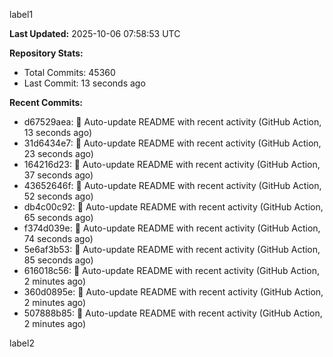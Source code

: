 
label1 
<!-- ACTIVITY_START -->
**Last Updated:** 2025-10-06 07:58:53 UTC

**Repository Stats:**
- Total Commits: 45360
- Last Commit: 13 seconds ago

**Recent Commits:**
- d67529aea: 🤖 Auto-update README with recent activity (GitHub Action, 13 seconds ago)
- 31d6434e7: 🤖 Auto-update README with recent activity (GitHub Action, 23 seconds ago)
- 164216d23: 🤖 Auto-update README with recent activity (GitHub Action, 37 seconds ago)
- 43652646f: 🤖 Auto-update README with recent activity (GitHub Action, 52 seconds ago)
- db4c00c92: 🤖 Auto-update README with recent activity (GitHub Action, 65 seconds ago)
- f374d039e: 🤖 Auto-update README with recent activity (GitHub Action, 74 seconds ago)
- 5e6af3b53: 🤖 Auto-update README with recent activity (GitHub Action, 85 seconds ago)
- 616018c56: 🤖 Auto-update README with recent activity (GitHub Action, 2 minutes ago)
- 360d0895e: 🤖 Auto-update README with recent activity (GitHub Action, 2 minutes ago)
- 507888b85: 🤖 Auto-update README with recent activity (GitHub Action, 2 minutes ago)
<!-- ACTIVITY_END -->

label2
